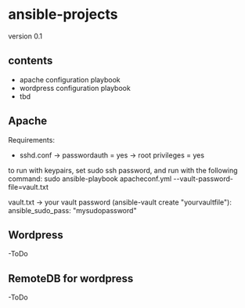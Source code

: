 # ansible-projects
version 0.1

## contents
 - apache configuration playbook
 - wordpress configuration playbook
 - tbd

## Apache
Requirements:
- sshd.conf -> passwordauth = yes
            -> root privileges = yes

to run with keypairs, set sudo ssh password, and run with the following command: sudo ansible-playbook apacheconf.yml --vault-password-file=vault.txt

vault.txt -> your vault password (ansible-vault create "yourvaultfile"):
  ansible_sudo_pass: "mysudopassword"

## Wordpress
-ToDo

## RemoteDB for wordpress
-ToDo
